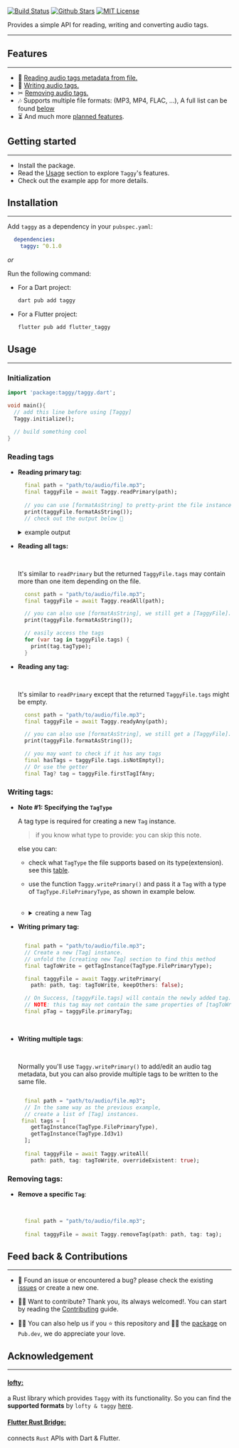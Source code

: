 <p align="center">


<a href="https://github.com/DMouayad/taggy/actions"><img src="https://img.shields.io/github/actions/workflow/status/DMouayad/taggy/.github%2Fworkflows%2Fbuild.yaml" alt="Build Status"></a>
<a href="https://github.com/DMouayad/taggy"><img src="https://img.shields.io/github/stars/DMouayad/taggy.svg?style=flat&logo=github&colorB=deeppink&label=stars" alt="Github Stars"></a>
<a href="https://opensource.org/licenses/MIT"><img src="https://img.shields.io/badge/license-MIT-purple.svg" alt="MIT License"></a>
</p>


Provides a simple API for reading, writing and converting audio tags.

---

## Features

---


- 📖 [Reading audio tags metadata from file.](#reading-tags)
- 📝 [Writing audio tags.](#writing-tags)
- ✂ [Removing audio tags.](#removing-tags)
- 🎶 Supports multiple file formats: (MP3, MP4, FLAC, ...), A full list can be found [below](#lofty-)
- ⏳ And much more [planned features]().

## Getting started

---


- Install the package.
- Read the [Usage](#usage) section to explore `Taggy`'s features.
- Check out the example app for more details.

## Installation

---


Add `taggy` as a dependency in your `pubspec.yaml`:

```yaml
  dependencies:
    taggy: ^0.1.0
```

*or*

Run the following command:

- For a Dart project:

    ```bash
    dart pub add taggy
    ```
- For a Flutter project:

  ```bash
  flutter pub add flutter_taggy
  ```

## Usage

---

### Initialization

```dart
import 'package:taggy/taggy.dart';

void main(){
  // add this line before using [Taggy]
  Taggy.initialize();
  
  // build something cool 
}
  ```

### Reading tags

- **Reading primary tag:**

    ```dart
      final path = "path/to/audio/file.mp3";
      final taggyFile = await Taggy.readPrimary(path);
      
      // you can use [formatAsString] to pretty-print the file instance.
      print(taggyFile.formatAsString());
      // check out the output below 🔽
    ```

    <details>
        <summary>example output</summary>

    ```
    TaggyFile: {
        size: 12494053 bytes ~ 12.2 MB,
        fileType: FileType.Mpeg
        primaryTagType: TagType.Id3v2,
        tags: {
        count: 1,
        items: 
          [ Tag(
                tagType: Id3v2,
                trackTitle: Fine Line,
                trackArtist: Eminem,
                trackNumber: 9,
                trackTotal: 1,
                discTotal: null,
                discNumber: null,
                album: SHADYXV,
                albumArtist: Various Artists,
                genre: null,
                language: null,
                year: null,
                recordingDate: null,
                originalReleaseDate: null,
                has lyrics: true,
                pictures: {
                  count: 1,
                  items: [ Picture(
                    picType: PictureType.CoverFront,
                    picData(Bytes): 168312,
                    mimeType: MimeType.Jpeg,
                    width: 1000,
                    height: 1000,
                    colorDepth: 24,
                    numColors: 0,
                    )],
                },
              ),
          ],
        },
        audio: AudioInfo(
        channelMask: 3,
        channels: 2,
        sampleRate: 44100,
        audioBitrate: 321,
        overallBitrate: 326,
        bitDepth: null,
        durationSec: 306,
        ),
    }
    ```

</details>

- **Reading all tags:**

    <br/>
  
    It's similar to `readPrimary` but the returned `TaggyFile.tags` may contain more than one item depending on the file. 

    ```dart
      const path = "path/to/audio/file.mp3";
      final taggyFile = await Taggy.readAll(path);
    
      // you can also use [formatAsString], we still get a [TaggyFile].
      print(taggyFile.formatAsString());
    
      // easily access the tags
      for (var tag in taggyFile.tags) {
        print(tag.tagType);
      }
    ```

- **Reading any tag:**

  <br/>
  
  It's similar to `readPrimary` except that the returned `TaggyFile.tags` might be empty.

    ```dart
      const path = "path/to/audio/file.mp3";
      final taggyFile = await Taggy.readyAny(path);
    
      // you can also use [formatAsString], we still get a [TaggyFile].
      print(taggyFile.formatAsString());
    
      // you may want to check if it has any tags
      final hasTags = taggyFile.tags.isNotEmpty();
      // Or use the getter
      final Tag? tag = taggyFile.firstTagIfAny;
    ```

### Writing tags:

- **Note #1: Specifying the `TagType`**

  A tag type is required for creating a new `Tag` instance.

  >  if you know what type to provide: you can skip this note.
  
    else you can:
  
    -  check what `TagType` the file supports based on its type(extension). see this [table](https://github.com/Serial-ATA/lofty-rs/blob/main/SUPPORTED_FORMATS.md).

    -  use the function `Taggy.writePrimary()`
      and pass it a `Tag` with a type of `TagType.FilePrimaryType`, as shown in example below.


   <br/>

  - <details> 
  
    <summary>creating a new Tag</summary>
      
    ```dart
    Tag getTagInstance(TagType tagType){
      return Tag(
        tagType: tagType,
        album: 'Some Album',
        trackTitle: 'some Track',
        trackArtist: 'Some Artist',
        trackTotal: 10,
        trackNumber: 1,
        discNumber: 1,
        discTotal: 2,
        year: 2023,
        recordingDate: '1/3/2019',
        language: 'EN',
        pictures: [
          Picture(
            // zeros are used to demonstrate how to provide a picture's data.
            picData: Uint8List.fromList([0, 0, 0, 0]),
            mimeType: MimeType.Jpeg,
            picType: PictureType.CoverFront,
            width: 1000,
            height: 800,
          ),
        ],
      );
    }
    ```
      
</details>

- **Writing primary tag:**

  ```dart
  
    final path = "path/to/audio/file.mp3";
    // Create a new [Tag] instance.
    // unfold the [creating new Tag] section to find this method
    final tagToWrite = getTagInstance(TagType.FilePrimaryType);

    final taggyFile = await Taggy.writePrimary(
      path: path, tag: tagToWrite, keepOthers: false);

    // On Success, [taggyFile.tags] will contain the newly added tag.
    // NOTE: this tag may not contain the same properties of [tagToWrite].
    final pTag = taggyFile.primaryTag;
  
  ```
<br/>

- **Writing multiple tags**:

  <br/>
  
  Normally you'll use `Taggy.writePrimary()` to add/edit an audio tag metadata,
  but you can also provide multiple tags to be written to the same file.

  ```dart
  
    final path = "path/to/audio/file.mp3";
    // In the same way as the previous example,
    // create a list of [Tag] instances.
   final tags = [
      getTagInstance(TagType.FilePrimaryType),
      getTagInstance(TagType.Id3v1)
    ];
      
    final taggyFile = await Taggy.writeAll(
      path: path, tag: tagToWrite, overrideExistent: true);
  
  ```

### Removing tags:

- **Remove a specific `Tag`**:

  <br/>

  ```dart
    final path = "path/to/audio/file.mp3";
    
    final taggyFile = await Taggy.removeTag(path: path, tag: tag);
  ```

## Feed back & Contributions

---

- 🐛 Found an issue or encountered a bug? please check the existing [issues](https://github.com/DMouayad/taggy/issues) or create a new one.


- 💪🏻 Want to contribute? Thank you, its always welcomed!. You can start by reading 
the [Contributing](CONTRIBUTING.md) guide.


- 🙏🏻 You can also help us if you ⭐ this repository and 👍🏻 the [package](https://pub.dev/packages/taggy) on `Pub.dev`, we do appreciate your love. 

## Acknowledgement

---


#### [lofty:](https://github.com/Serial-ATA/lofty-rs/)
  
  a Rust library which provides `Taggy` with its functionality.
  So you can find the **supported formats** by `lofty & taggy` [here](https://github.com/Serial-ATA/lofty-rs/blob/main/SUPPORTED_FORMATS.md).


#### [Flutter Rust Bridge:](https://github.com/fzyzcjy/flutter_rust_bridge)

  connects `Rust` APIs with Dart & Flutter.
  
